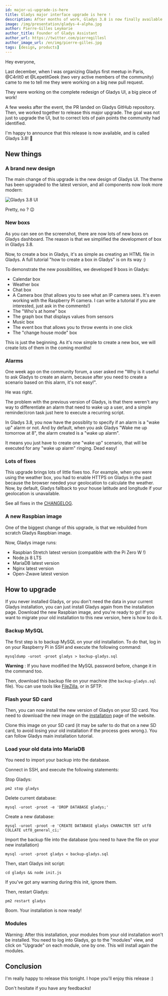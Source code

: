```yaml
---
id: major-ui-upgrade-is-here
title: Gladys major interface upgrade is here !
description: After months of work, Gladys 3.8 is now finally available with a brand new Rasbpbian image.
image: /img/presentation/gladys-4-alpha.jpg
author: Pierre-Gilles Leymarie
author_title: Founder of Gladys Assistant
author_url: https://twitter.com/pierregillesl
author_image_url: /en/img/pierre-gilles.jpg
tags: [design, products]
---
```


Hey everyone,

Last december, when I was organizing Gladys first meetup in Paris, @C4rlit0 et @LepetitGeek (two very active members of the community) came to me to tell me they were working on a big new pull request.

They were working on the complete redesign of Gladys UI, a big piece of work!

A few weeks after the event, the PR landed on Gladys GitHub repository. Then, we worked together to release this major upgrade. The goal was not just to upgrade the UI, but to correct lots of pain points the community had identified.

I'm happy to announce that this release is now available, and is called Gladys 3.8! 🚀

<!--truncate-->

## New things

### A brand new design

The main change of this upgrade is the new design of Gladys UI. The theme has been upgraded to the latest version, and all components now look more modern:

![Gladys 3.8 UI](/en/img/articles/gladys-3-8/macbook-dashboard-2018.jpg)

Pretty, no ? 😉

### New boxs

As you can see on the screenshot, there are now lots of new boxs on Gladys dashboard. The reason is that we simplified the development of box in Gladys 3.8.

Now, to create a box in Gladys, it's as simple as creating an HTML file in Gladys. A full tutorial "how to create a box in Gladys" is on its way :)

To demonstrate the new possibilities, we developed 9 boxs in Gladys:

- Calendar box
- Weather box
- Chat box
- A Camera box (that allows you to see what an IP camera sees. It's even working with the Raspberry Pi camera. I can write a tutorial if you are interested, just ask in the comments!)
- The "Who's at home" box
- The graph box that displays values from sensors
- Music box
- The event box that allows you to throw events in one click
- The "change house mode" box

This is just the beginning. As it's now simple to create a new box, we will create lots of them in the coming months!

### Alarms

One week ago on the community forum, a user asked me "Why is it useful to ask Gladys to create an alarm, because after you need to create a scenario based on this alarm, it's not easy!".

He was right.

The problem with the previous version of Gladys, is that there weren't any way to differentiate an alarm that need to wake up a user, and a simple reminder/cron task just here to execute a recurring script.

In Gladys 3.8, you now have the possiblity to specify if an alarm is a "wake up" alarm or not. And by default, when you ask Gladys "Wake me up tomorrow at 8", the alarm created is a "wake up alarm".

It means you just have to create one "wake up" scenario, that will be executed for any "wake up alarm" ringing. Dead easy!

### Lots of fixes

This upgrade brings lots of little fixes too. For example, when you were using the weather box, you had to enable HTTPS on Gladys in the past because the browser needed your geolocation to calculate the weather. Now, by default, Gladys fallback to your house latitude and longitude if your geolocation is unavailable.

See all fixes in the [CHANGELOG](https://github.com/gladysassistant/Gladys/blob/master/CHANGELOG.md).

### A new Raspbian image

One of the biggest change of this upgrade, is that we rebuilded from scratch Gladys Raspbian image.

Now, Gladys image runs:

- Raspbian Stretch latest version (compatible with the Pi Zero W !)
- Node.js 8 LTS
- MariaDB latest version
- Nginx latest version
- Open-Zwave latest version

## How to upgrade

If you never installed Gladys, or you don't need the data in your current Gladys installation, you can just install Gladys again from the installation page. Download the new Raspbian image, and you're ready to go!
If you want to migrate your old installation to this new version, here is how to do it.

### Backup MySQL

The first step is to backup MySQL on your old installation. To do that, log in on your Raspberry Pi in SSH and execute the following command:

```
mysqldump -uroot -proot gladys > backup-gladys.sql
```

**Warning** : If you have modified the MySQL password before, change it in the command too.

Then, download this backup file on your machine (the `backup-gladys.sql` file). You can use tools like [FileZilla](https://filezilla-project.org/), or in SFTP.

### Flash your SD card

Then, you can now install the new version of Gladys on your SD card. You need to download the new image on the [installation](/en/installation/) page of the website.

Clone this image on your SD card (it may be safer to do that on a new SD card, to avoid losing your old installation if the process goes wrong.). You can follow Gladys main installation tutorial.

### Load your old data into MariaDB

You need to import your backup into the database.

Connect in SSH, and execute the following statements:

Stop Gladys:

```
pm2 stop gladys
```

Delete current database:

```
mysql -uroot -proot -e 'DROP DATABASE gladys;'
```

Create a new database:

```
mysql -uroot -proot -e 'CREATE DATABASE gladys CHARACTER SET utf8 COLLATE utf8_general_ci;'
```

Import the backup file into the database (you need to have the file on your new installation)

```
mysql -uroot -proot gladys < backup-gladys.sql
```

Then, start Gladys init script:

```
cd gladys && node init.js
```

If you've got any warning during this init, ignore them.

Then, restart Gladys:

```
pm2 restart gladys
```

Boom. Your installation is now ready!

### Modules

Warning: After this installation, your modules from your old installation won't be installed. You need to log into Gladys, go to the "modules" view, and click on "Upgrade" on each module, one by one. This will install again the modules.

## Conclusion

I'm really happy to release this tonight. I hope you'll enjoy this release :)

Don't hesitate if you have any feedbacks!
